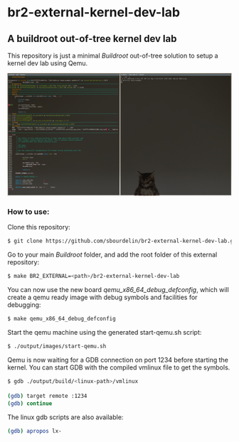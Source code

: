 # br2-external-kernel-dev-lab

## A buildroot out-of-tree kernel dev lab

This repository is just a minimal *Buildroot* out-of-tree solution to setup a kernel dev lab using Qemu.

![](doc/break-printk.png)

### How to use:
Clone this repository:
```sh
$ git clone https://github.com/sbourdelin/br2-external-kernel-dev-lab.git
```

Go to your main *Buildroot* folder, and add the root folder of this external repository:
```sh
$ make BR2_EXTERNAL=<path>/br2-external-kernel-dev-lab
```

You can now use the new board *qemu_x86_64_debug_defconfig*, which will create a qemu ready image with debug symbols and facilities for debugging:
```sh
$ make qemu_x86_64_debug_defconfig
```

Start the qemu machine using the generated start-qemu.sh script:
```sh
$ ./output/images/start-qemu.sh
```

Qemu is now waiting for a GDB connection on port 1234 before starting the kernel.
You can start GDB with the compiled vmlinux file to get the symbols.
```sh
$ gdb ./output/build/<linux-path>/vmlinux

(gdb) target remote :1234
(gdb) continue
```

The linux gdb scripts are also available:
```sh
(gdb) apropos lx-
```
